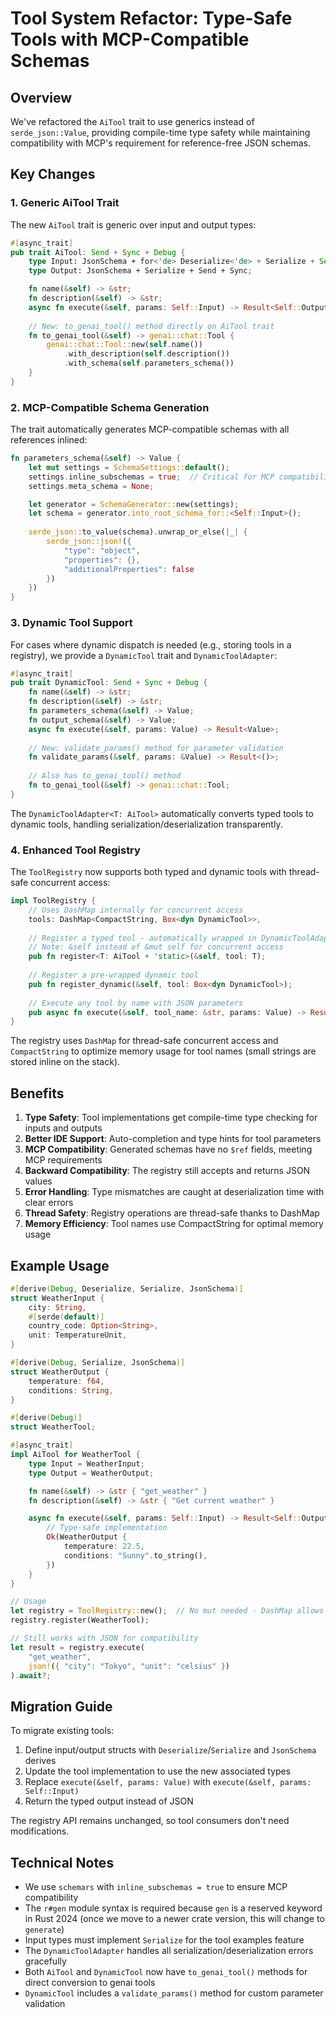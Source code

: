 # Tool System Refactor: Type-Safe Tools with MCP-Compatible Schemas

## Overview

We've refactored the `AiTool` trait to use generics instead of `serde_json::Value`, providing compile-time type safety while maintaining compatibility with MCP's requirement for reference-free JSON schemas.

## Key Changes

### 1. Generic AiTool Trait

The new `AiTool` trait is generic over input and output types:

```rust
#[async_trait]
pub trait AiTool: Send + Sync + Debug {
    type Input: JsonSchema + for<'de> Deserialize<'de> + Serialize + Send + Sync;
    type Output: JsonSchema + Serialize + Send + Sync;

    fn name(&self) -> &str;
    fn description(&self) -> &str;
    async fn execute(&self, params: Self::Input) -> Result<Self::Output>;
    
    // New: to_genai_tool() method directly on AiTool trait
    fn to_genai_tool(&self) -> genai::chat::Tool {
        genai::chat::Tool::new(self.name())
            .with_description(self.description())
            .with_schema(self.parameters_schema())
    }
}
```

### 2. MCP-Compatible Schema Generation

The trait automatically generates MCP-compatible schemas with all references inlined:

```rust
fn parameters_schema(&self) -> Value {
    let mut settings = SchemaSettings::default();
    settings.inline_subschemas = true;  // Critical for MCP compatibility
    settings.meta_schema = None;

    let generator = SchemaGenerator::new(settings);
    let schema = generator.into_root_schema_for::<Self::Input>();
    
    serde_json::to_value(schema).unwrap_or_else(|_| {
        serde_json::json!({
            "type": "object",
            "properties": {},
            "additionalProperties": false
        })
    })
}
```

### 3. Dynamic Tool Support

For cases where dynamic dispatch is needed (e.g., storing tools in a registry), we provide a `DynamicTool` trait and `DynamicToolAdapter`:

```rust
#[async_trait]
pub trait DynamicTool: Send + Sync + Debug {
    fn name(&self) -> &str;
    fn description(&self) -> &str;
    fn parameters_schema(&self) -> Value;
    fn output_schema(&self) -> Value;
    async fn execute(&self, params: Value) -> Result<Value>;
    
    // New: validate_params() method for parameter validation
    fn validate_params(&self, params: &Value) -> Result<()>;
    
    // Also has to_genai_tool() method
    fn to_genai_tool(&self) -> genai::chat::Tool;
}
```

The `DynamicToolAdapter<T: AiTool>` automatically converts typed tools to dynamic tools, handling serialization/deserialization transparently.

### 4. Enhanced Tool Registry

The `ToolRegistry` now supports both typed and dynamic tools with thread-safe concurrent access:

```rust
impl ToolRegistry {
    // Uses DashMap internally for concurrent access
    tools: DashMap<CompactString, Box<dyn DynamicTool>>,
    
    // Register a typed tool - automatically wrapped in DynamicToolAdapter
    // Note: &self instead of &mut self for concurrent access
    pub fn register<T: AiTool + 'static>(&self, tool: T);
    
    // Register a pre-wrapped dynamic tool
    pub fn register_dynamic(&self, tool: Box<dyn DynamicTool>);
    
    // Execute any tool by name with JSON parameters
    pub async fn execute(&self, tool_name: &str, params: Value) -> Result<Value>;
}
```

The registry uses `DashMap` for thread-safe concurrent access and `CompactString` to optimize memory usage for tool names (small strings are stored inline on the stack).

## Benefits

1. **Type Safety**: Tool implementations get compile-time type checking for inputs and outputs
2. **Better IDE Support**: Auto-completion and type hints for tool parameters
3. **MCP Compatibility**: Generated schemas have no `$ref` fields, meeting MCP requirements
4. **Backward Compatibility**: The registry still accepts and returns JSON values
5. **Error Handling**: Type mismatches are caught at deserialization time with clear errors
6. **Thread Safety**: Registry operations are thread-safe thanks to DashMap
7. **Memory Efficiency**: Tool names use CompactString for optimal memory usage

## Example Usage

```rust
#[derive(Debug, Deserialize, Serialize, JsonSchema)]
struct WeatherInput {
    city: String,
    #[serde(default)]
    country_code: Option<String>,
    unit: TemperatureUnit,
}

#[derive(Debug, Serialize, JsonSchema)]
struct WeatherOutput {
    temperature: f64,
    conditions: String,
}

#[derive(Debug)]
struct WeatherTool;

#[async_trait]
impl AiTool for WeatherTool {
    type Input = WeatherInput;
    type Output = WeatherOutput;

    fn name(&self) -> &str { "get_weather" }
    fn description(&self) -> &str { "Get current weather" }

    async fn execute(&self, params: Self::Input) -> Result<Self::Output> {
        // Type-safe implementation
        Ok(WeatherOutput {
            temperature: 22.5,
            conditions: "Sunny".to_string(),
        })
    }
}

// Usage
let registry = ToolRegistry::new();  // No mut needed - DashMap allows concurrent access
registry.register(WeatherTool);

// Still works with JSON for compatibility
let result = registry.execute(
    "get_weather",
    json!({ "city": "Tokyo", "unit": "celsius" })
).await?;
```

## Migration Guide

To migrate existing tools:

1. Define input/output structs with `Deserialize`/`Serialize` and `JsonSchema` derives
2. Update the tool implementation to use the new associated types
3. Replace `execute(&self, params: Value)` with `execute(&self, params: Self::Input)`
4. Return the typed output instead of JSON

The registry API remains unchanged, so tool consumers don't need modifications.

## Technical Notes

- We use `schemars` with `inline_subschemas = true` to ensure MCP compatibility
- The `r#gen` module syntax is required because `gen` is a reserved keyword in Rust 2024 (once we move to a newer crate version, this will change to `generate`)
- Input types must implement `Serialize` for the tool examples feature
- The `DynamicToolAdapter` handles all serialization/deserialization errors gracefully
- Both `AiTool` and `DynamicTool` now have `to_genai_tool()` methods for direct conversion to genai tools
- `DynamicTool` includes a `validate_params()` method for custom parameter validation
